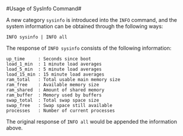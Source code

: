 #Usage of SysInfo Command#

A new category `sysinfo` is introduced into the `INFO` command, and the system information can be obtained through the following ways:

	INFO sysinfo | INFO all

The response of `INFO sysinfo` consists of the following information:

	up_time		: Seconds since boot
	load_1_min	: 1 minute load averages
	load_5_min	: 5 minute load averages
	load_15_min	: 15 minute load averages
	ram_total	: Total usable main memory size
	ram_free	: Available memory size
	ram_shared	: Amount of shared memory
	ram_buffer	: Memory used by buffers
	swap_total	: Total swap space size
	swap_free	: Swap space still available
	processes	: Number of current processes

The original response of `INFO all` would be appended the information above.
